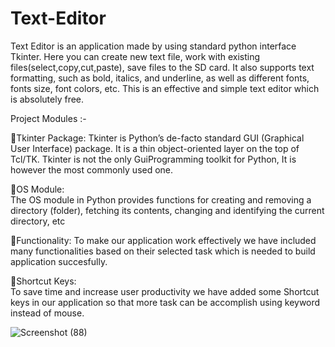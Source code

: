# Text-Editor

Text Editor is an application made by using standard python interface Tkinter. Here you can create new text file, work with existing files(select,copy,cut,paste),
save files to the SD card. It also supports text formatting, such as bold, italics, and underline, as well as different fonts, fonts size, font colors, etc.
This is an effective and simple text editor which is absolutely free.

Project Modules :-

Tkinter Package: 
            Tkinter is Python’s de-facto standard GUI (Graphical User Interface) package. It is a thin object-oriented layer on the top of Tcl/TK. Tkinter is not the only GuiProgramming toolkit for Python, It is however the most commonly used one. 
    
OS Module:  
The OS module in Python provides functions for creating and removing a directory 
(folder), fetching its contents, changing and identifying the current directory, etc

Functionality:
To make our application work effectively we have included many functionalities based on their selected task which is needed to build application succesfully.

Shortcut Keys:     
To save time and increase user productivity we have added some Shortcut keys in our 
application so that more task can be accomplish using keyword instead of mouse.


![Screenshot (88)](https://user-images.githubusercontent.com/76262150/202862535-d9615def-74c4-4f1f-8b0f-e77fc61737d3.png)

